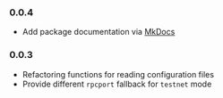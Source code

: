 ### 0.0.4
* Add package documentation via [MkDocs](https://www.mkdocs.org/)

### 0.0.3
* Refactoring functions for reading configuration files
* Provide different `rpcport` fallback for `testnet` mode
